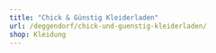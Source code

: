 ```yaml
---
title: "Chick & Günstig Kleiderladen"
url: /deggendorf/chick-und-guenstig-kleiderladen/
shop: Kleidung
---
```

